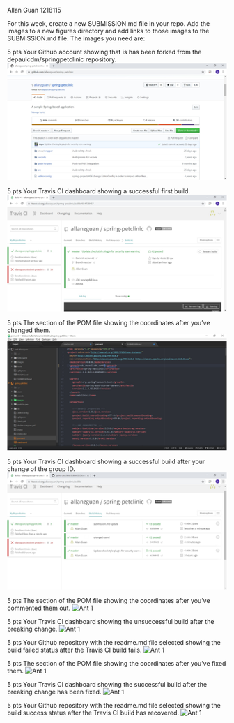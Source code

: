 Allan Guan
1218115

For this week, create a new SUBMISSION.md file in your repo. Add the images to a new figures
directory and add links to those images to the SUBMISSION.md file. The images you need are:

5 pts Your Github account showing that is has been forked from the depaulcdm/springpetclinic repository.
![1](images/show-forked.jpg)

5 pts Your Travis CI dashboard showing a successful first build.
![2](images/first-build.jpg)

5 pts The section of the POM file showing the coordinates after you’ve changed them.
![3](images/change-coord.jpg)

5 pts Your Travis CI dashboard showing a successful build after your change of the group
ID.
![4](images/second-build.jpg)

5 pts The section of the POM file showing the coordinates after you’ve commented them
out.
![Ant 1](images/ant-dir.jpg)

5 pts Your Travis CI dashboard showing the unsuccessful build after the breaking change.
![Ant 1](images/ant-dir.jpg)

5 pts Your Github repository with the readme.md file selected showing the build failed
status after the Travis CI build fails.
![Ant 1](images/ant-dir.jpg)

5 pts The section of the POM file showing the coordinates after you’ve fixed them.
![Ant 1](images/ant-dir.jpg)

5 pts Your Travis CI dashboard showing the successful build after the breaking change has
been fixed.
![Ant 1](images/ant-dir.jpg)

5 pts Your Github repository with the readme.md file selected showing the build success
status after the Travis CI build has recovered.
![Ant 1](images/ant-dir.jpg)
